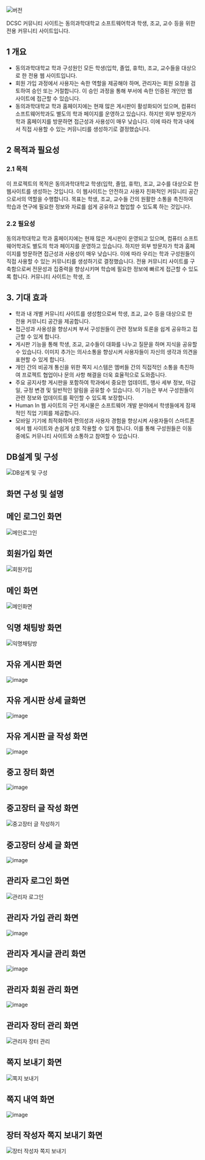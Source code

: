 <!-- DCSC 커뮤니티 사이트 -->
![버전](https://img.shields.io/badge/버전-v1.0-blue.svg)

DCSC 커뮤니티 사이트는 동의과학대학교 소프트웨어학과 학생, 조교, 교수 등을 위한 전용 커뮤니티 사이트입니다.

## 1 개요

- 동의과학대학교 학과 구성원인 모든 학생(입학, 졸업, 휴학), 조교, 교수들을 대상으로 한 전용 웹 사이트입니다.
- 회원 가입 과정에서 사용자는 속한 역할을 제공해야 하며, 관리자는 회원 요청을 검토하여 승인 또는 거절합니다. 이 승인 과정을 통해 부서에 속한 인증된 개인만 웹 사이트에 접근할 수 있습니다.
- 동의과학대학교 학과 홈페이지에는 현재 많은 게시판이 활성화되어 있으며, 컴퓨터 소프트웨어학과도 별도의 학과 페이지를 운영하고 있습니다. 하지만 외부 방문자가 학과 홈페이지를 방문하면 접근성과 사용성이 매우 낮습니다. 이에 따라 학과 내에서 직접 사용할 수 있는 커뮤니티를 생성하기로 결정했습니다.

## 2 목적과 필요성

### 2.1 목적

이 프로젝트의 목적은 동의과학대학교 학생(입학, 졸업, 휴학), 조교, 교수를 대상으로 한 웹사이트를 생성하는 것입니다. 이 웹사이트는 안전하고 사용자 친화적인 커뮤니티 공간으로서의 역할을 수행합니다. 목표는 학생, 조교, 교수들 간의 원활한 소통을 촉진하여 학습과 연구에 필요한 정보와 자료를 쉽게 공유하고 협업할 수 있도록 하는 것입니다.

### 2.2 필요성

동의과학대학교 학과 홈페이지에는 현재 많은 게시판이 운영되고 있으며, 컴퓨터 소프트웨어학과도 별도의 학과 페이지를 운영하고 있습니다. 하지만 외부 방문자가 학과 홈페이지를 방문하면 접근성과 사용성이 매우 낮습니다. 이에 따라 우리는 학과 구성원들이 직접 사용할 수 있는 커뮤니티를 생성하기로 결정했습니다. 전용 커뮤니티 사이트를 구축함으로써 전문성과 집중력을 향상시키며 학습에 필요한 정보에 빠르게 접근할 수 있도록 합니다. 커뮤니티 사이트는 학생, 조

## 3. 기대 효과

- 학과 내 개별 커뮤니티 사이트를 생성함으로써 학생, 조교, 교수 등을 대상으로 한 전용 커뮤니티 공간을 제공합니다.
- 접근성과 사용성을 향상시켜 부서 구성원들이 관련 정보와 토론을 쉽게 공유하고 접근할 수 있게 합니다.
- 게시판 기능을 통해 학생, 조교, 교수들이 대화를 나누고 질문을 하며 지식을 공유할 수 있습니다. 이미지 추가는 의사소통을 향상시켜 사용자들이 자신의 생각과 의견을 표현할 수 있게 합니다.
- 개인 간의 비공개 통신을 위한 쪽지 시스템은 멤버들 간의 직접적인 소통을 촉진하여 프로젝트 협업이나 문의 사항 해결을 더욱 효율적으로 도와줍니다.
- 주요 공지사항 게시판을 포함하여 학과에서 중요한 업데이트, 행사 세부 정보, 마감일, 규정 변경 및 일반적인 알림을 공유할 수 있습니다. 이 기능은 부서 구성원들이 관련 정보와 업데이트를 확인할 수 있도록 보장합니다.
- Human In 웹 사이트의 구인 게시물은 소프트웨어 개발 분야에서 학생들에게 잠재적인 직업 기회를 제공합니다.
- 모바일 기기에 최적화하여 편의성과 사용자 경험을 향상시켜 사용자들이 스마트폰에서 웹 사이트와 손쉽게 상호 작용할 수 있게 합니다. 이를 통해 구성원들은 이동 중에도 커뮤니티 사이트와 소통하고 참여할 수 있습니다.

  
## DB설계 및 구성
![DB설계 및 구성](https://github.com/wjsrudals411/JSP_BoardMarket/assets/103473959/75175b6c-3245-491e-b911-844e4efc2ef7)

## 화면 구성 및 설명

## 메인 로그인 화면
![메인로그인](https://github.com/wjsrudals411/JSP_BoardMarket/assets/103473959/d9c04d3f-7cb2-453e-a9ff-e4fd018528b7)

## 회원가입 화면
![회원가입](https://github.com/wjsrudals411/JSP_BoardMarket/assets/103473959/30c9296b-6022-4e85-b77c-162f378470ee)


## 메인 화면
![메인화면](https://github.com/wjsrudals411/JSP_BoardMarket/assets/103473959/1805d277-438b-498a-9ae1-4bc8655d6b77)

## 익명 채팅방 화면
![익명채팅방](https://github.com/wjsrudals411/JSP_BoardMarket/assets/103473959/e7924325-3bd1-41a6-b2da-31f5fa72c20f)


## 자유 게시판 화면
![image](https://github.com/wjsrudals411/JSP_BoardMarket/assets/103473959/dc19f5ba-53be-4850-bf50-4ce339aa4a1c)



## 자유 게시판 상세 글화면
![image](https://github.com/wjsrudals411/JSP_BoardMarket/assets/103473959/d11f3a7f-0180-4e78-b19e-85cc89b07a68)


## 자유 게시판 글 작성 화면
![image](https://github.com/wjsrudals411/JSP_BoardMarket/assets/103473959/64ced4eb-e9b3-43a2-ad23-be1d186cb661)


## 중고 장터 화면
![image](https://github.com/wjsrudals411/JSP_BoardMarket/assets/103473959/fd0edbb2-7f0f-44fa-8585-2aa8a75eeae7)


## 중고장터 글 작성 화면
![중고장터 글 작성하기](https://github.com/wjsrudals411/JSP_BoardMarket/assets/103473959/1dc40722-fd20-4929-8853-e2da8ac1a0ee)

## 중고장터 상세 글 화면
![image](https://github.com/wjsrudals411/JSP_BoardMarket/assets/103473959/1085d780-1481-4dd4-a464-bcc7091fe1c5)


## 관리자 로그인 화면
![관리자 로그인](https://github.com/wjsrudals411/JSP_BoardMarket/assets/103473959/476787c5-f3e6-4eea-bbfb-5b9940f3e7a1)

## 관리자 가입 관리 화면
![image](https://github.com/wjsrudals411/JSP_BoardMarket/assets/103473959/bf57a33b-3d0b-458d-b4b4-7daa84d025d9)


## 관리자 게시글 관리 화면
![image](https://github.com/wjsrudals411/JSP_BoardMarket/assets/103473959/9eb1e3e6-e978-4403-82d7-486ed363bdf2)


## 관리자 회원 관리 화면
![image](https://github.com/wjsrudals411/JSP_BoardMarket/assets/103473959/ac91370c-6122-485e-b2ab-ea1b693412c8)


## 관리자 장터 관리 화면
![관리자 장터 관리](https://github.com/wjsrudals411/JSP_BoardMarket/assets/103473959/b77e15a0-2f34-4f21-8552-7259ca72b661)

## 쪽지 보내기 화면
![쪽지 보내기](https://github.com/wjsrudals411/JSP_BoardMarket/assets/103473959/68e1e3a4-6015-4494-bc7e-d93ef3231a3a)

## 쪽지 내역 화면
![image](https://github.com/wjsrudals411/JSP_BoardMarket/assets/103473959/2bf4819a-909f-4de1-bb38-b1f78cc22e35)

## 장터 작성자 쪽지 보내기 화면
![장터 작성자 쪽지 보내기](https://github.com/wjsrudals411/JSP_BoardMarket/assets/103473959/c34aaab0-a80d-45e8-8905-15f6c49c175a)

